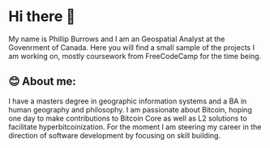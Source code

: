 # Hi there 👋
My name is Phillip Burrows and I am an Geospatial Analyst at the Govenrment of Canada. 
Here you will find a small sample of the projects I am working on, mostly coursework from FreeCodeCamp for the time being.

## 😊 About me:
I have a masters degree in geographic information systems and a BA in human geography and philosophy. I am passionate about Bitcoin, hoping one day to make contributions to Bitcoin Core as well as L2 solutions to facilitate hyperbitcoinization. For the moment I am steering my career in the direction of software development by focusing on skill building.
